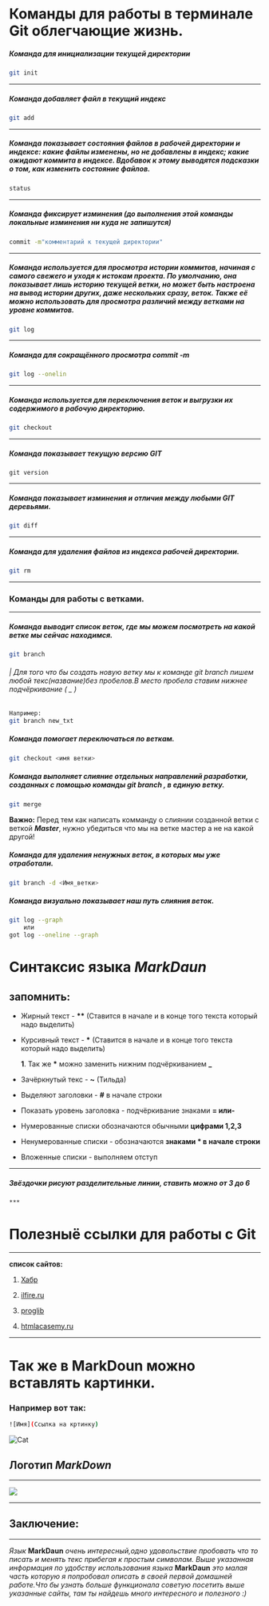# Команды для работы в терминале Git облегчающие жизнь.


##### Команда для инициализации текущей директории
```sh
git init
```
***
##### Команда добавляет файл в текущий индекс
```sh
git add
```
***
##### Команда показывает состояния файлов в рабочей директории и индексе: какие файлы изменены, но не добавлены в индекс; какие ожидают коммита в индексе. Вдобавок к этому выводятся подсказки о том, как изменить состояние файлов.
```sh
status
``` 
***
##### Команда фиксирует изминения (до выполнения этой команды локальные изминения ни куда не запишутся)
```sh
commit -m"комментарий к текущей директории"
```
***
##### Команда используется для просмотра истории коммитов, начиная с самого свежего и уходя к истокам проекта. По умолчанию, она показывает лишь историю текущей ветки, но может быть настроена на вывод истории других, даже нескольких сразу, веток. Также её можно использовать для просмотра различий между ветками на уровне коммитов.
```sh
git log
```
***
##### Команда для сокращённого просмотра commit -m
```sh
git log --onelin
```
***
##### Команда используется для переключения веток и выгрузки их содержимого в рабочую директорию.
```sh
git checkout
```
***
##### Команда показывает текущую версию GIT
```
git version
```
***
##### Команда показывает изминения и отличия между любыми GIT деревьями.
```sh
git diff
```

***

##### Команда для удаления файлов из индекса рабочей директории.

```sh
git rm 
```
***
### Команды для работы с ветками.
***
##### Команда выводит список веток, где мы можем посмотреть на какой ветке мы сейчас находимся.
```sh
git branch
```
###### | _Для того что бы создать новую ветку мы к команде git branch пишем любой текс(название)без пробелов.В место пробела ставим нижнее подчёркивание_ ( _ )
```sh
Например:
git branch new_txt
```
##### Команда помогает переключаться по веткам.
```sh
git checkout <имя ветки>
```
##### Команда выполняет слияние отдельных направлений разработки, созданных с помощью команды git branch , в единую ветку.
```sh
git merge
```
**Важно:** 
Перед тем как написать комманду о слиянии созданной ветки с веткой *__Master__*, нужно убедиться что мы на ветке мастер а не на какой другой!

##### Команда для удаления ненужных веток, в которых мы уже отработали. 
```sh
git branch -d <Имя_ветки>
```
##### Команда визуально показывает наш путь слияния веток.
```sh
git log --graph
    или
got log --oneline --graph    
```
   
# Синтаксис языка _MarkDaun_

## __запомнить:__
* Жирный текст - __**__ (Ставится в начале и в конце того текста который надо выделить)

* Курсивный текст - __*__ (Ставится в начале и в конце того текста который надо выделить)

    **1**. Так же __*__ можно заменить нижним подчёркиванием **_**

* Зачёркнутый текс - **~** (Тильда)

* Выделяют заголовки - **#** в начале строки

* Показать уровень заголовка - подчёркивание знаками **= или-**

* Нумерованные списки обозначаются обычными __цифрами 1,2,3__

* Ненумерованные списки - обозначаются **знаками * в начале строки**

* Вложенные списки - выполняем отступ

***


##### Звёздочки рисуют разделительные линии, ставить можно от 3 до 6
```sh
***
```
# Полезныё ссылки для работы с Git

***

__список сайтов:__

1.  [Хабр](https://habr.com/ru/companies/ruvds/articles/599929/)

2. [ilfire.ru](https://ilfire.ru/kompyutery/shpargalka-po-sintaksisu-markdown-markdaun-so-vsemi-samymi-populyarnymi-tegami/?upm_export=print)

3. [proglib](https://proglib.io/p/git-cheatsheet)

4. [htmlacasemy.ru](https://habr.com/ru/companies/ruvds/articles/599929/)

***
# Так же в MarkDoun можно вставлять картинки.

### Например вот так:
```sh
![Имя](Ссылка на кртинку)
```

![Cat](Cat.jpg)

## Логотип _MarkDown_
***
![](https://upload.wikimedia.org/wikipedia/commons/thumb/4/48/Markdown-mark.svg/1280px-Markdown-mark.svg.png)

***

## Заключение:

***
_Язык_ __MarkDaun__ _очень интересный,одно удовольствие пробовать что то писать и менять текс прибегая к простым символам. Выше указанная информация по удобству использования языка_ __MarkDaun__ _это малая часть которую я попробовал описать в своей первой домашней работе.Что бы узнать больше функционала советую посетить выше указанные сайты, там ты найдешь много интересного и полезного :)_ 


